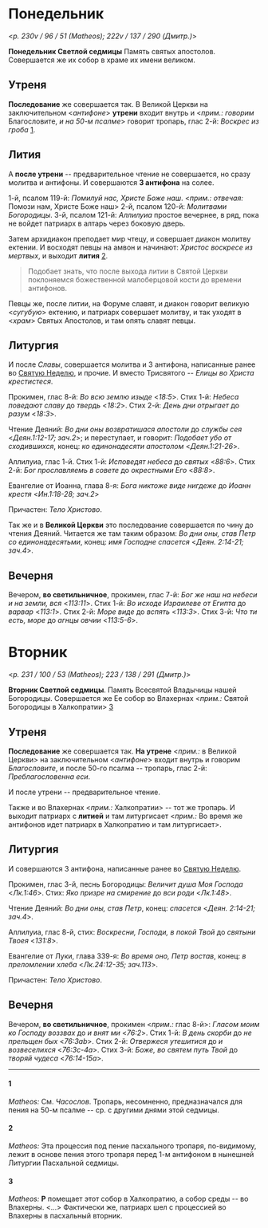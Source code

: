 
# Понедельник

<*p. 230v / 96 / 51 (Matheos); 222v / 137 / 290 (Дмитр.)*>

**Понедельник Светлой седмицы** Память святых апостолов. 
Совершается же их собор в храме их имени великом.

## Утреня

**Последование** же совершается так. В Великой Церкви на заключительном <*антифоне*> **утрени** 
входит внутрь и <*прим.: говорим* Благословите, *и на 50-м псалме*> говорит тропарь, глас 2-й: 
*Воскрес из гроба* [1](#1).

## Лития

А **после утрени** -- предварительное чтение не совершается, но сразу молитва и антифоны. 
И совершаются **3 антифона** на солее.

1-й, псалом 119-й: *Помилуй нас, Христе Боже наш*. <*прим.: отвечая:* Помози нам, Христе Боже наш>
2-й, псалом 120-й: *Молитвами Богородицы*.
3-й, псалом 121-й: *Аллилуиа* простое вечернее, в ряд, пока не войдет патриарх в алтарь через 
боковую дверь.

Затем архидиакон преподает мир чтецу, и совершает диакон молитву ектении. И восходят певцы 
на амвон и начинают: *Христос воскресе из мертвых*, и выходит **лития** [2](#2). 

> Подобает знать, что после выхода литии в Святой Церкви поклоняемся божественной малоберцовой 
> кости до времени антифонов.

Певцы же, после литии, на Форуме славят, и диакон говорит великую <*сугубую*> ектению, 
и патриарх совершает молитву, и так уходят в <*храм*> Святых Апостолов, и там опять славят 
певцы.

## Литургия

И после *Славы*, совершается молитва и 3 антифона, написанные ранее во [Святую Неделю](B_01_GE_easter_sunday.md),
и прочие. И вместо Трисвятого -- *Елицы во Христа крестистеся*. 

Прокимен, глас 8-й: *Во всю землю изыде* <*18:5*>. 
Стих 1-й: *Небеса поведают славу* до *твердь* <*18:2*>. 
Стих 2-й: *День дни отрыгает* до *разум* <*18:3*>.

Чтение Деяний: *Во дни оны возвратишася апостоли* до *службы сея* <*Деян.1:12-17; зач.2*>; 
и переступает, и говорит: *Подобает убо от сходившихся*, конец: *ко единонадесяти апостолом* <*Деян.1:21-26*>.

Аллилуиа, глас 1-й. Стих 1-й: *Исповедят небеса* до *святых* <*88:6*>. 
Стих 2-й: *Бог прославляемь в совете* до *окрестными Его* <*88:8*>.

Евангелие от Иоанна, глава 8-я: *Бога никтоже виде нигдеже* до *Иоанн крестя* <*Ин.1:18-28; зач.2*>

Причастен: *Тело Христово*.

Так же и в **Великой Церкви** это последование совершается по чину до чтения Деяний. 
Читается же там таким образом: *Во дни оны, став Петр со единонадесятьми*, 
конец: *имя Господне спасется* <*Деян. 2:14-21; зач.4*>.  

## Вечерня

Вечером, **во светильничное**, прокимен, глас 7-й: *Бог же наш на небеси и на земли, вся* <*113:11*>. 
Стих 1-й: *Во исходе Израилеве от Египта* до *варвар* <*113:1*>.
Стих 2-й: *Море виде* до *вспять* <*113:3*>.
Стих 3-й: *Что ти есть, море* до *агнцы овчии* <*113:5-6*>.

# Вторник

<*p. 231 / 100 / 53 (Matheos); 223 / 138 / 291 (Дмитр.)*>

**Вторник Светлой седмицы**. Память Всесвятой Владычицы нашей Богородицы. 
Совершается же Ее собор во Влахернах <*прим.:* Святой Богородицы в Халкопратии> [3](#3)

## Утреня

**Последование** же совершается так. **На утрене** <*прим.:* в Великой Церкви> 
на заключительном <*антифоне*> входит внутрь и говорим *Благословите*, и после 50-го псалма -- 
тропарь, глас 2-й: *Преблагословенна еси*.

И после утрени -- предварительное чтение. 

Также и во Влахернах <*прим.:* Халкопратии> -- тот же тропарь. 
И выходит патриарх с **литией** и там литургисает 
<*прим.:* Во время же антифонов идет патриарх в Халкопратию и там литургисает>. 

## Литургия

И совершаются 3 антифона, написанные ранее во [Святую Неделю](B_01_GE_easter_sunday.md).

Прокимен, глас 3-й, песнь Богородицы: *Величит душа Моя Господа* <*Лк.1:46*>.
Стих: *Яко призре на смирение* до *вси роди* <*Лк.1:48*>.

Чтение Деяний: *Во дни оны, став Петр*, конец: *спасется* <*Деян. 2:14-21; зач.4*>.

Аллилуиа, глас 8-й, стих: *Воскресни, Господи, в покой Твой* до *святыни Твоея* <*131:8*>.

Евангелие от Луки, глава 339-я: *Во время оно, Петр востав*, конец: *в преломлении хлеба* 
<*Лк.24:12-35; зач.113*>.

Причастен: *Тело Христово*.

## Вечерня

Вечером, **во светильничное**, прокимен <*прим.:* глас 8-й>: 
*Гласом моим ко Господу воззвах* до *и внят ми* <*76:2*>.
Стих 1-й: *В день скорби* до *не прельщен бых* <*76:3ab*>.
Стих 2-й: *Отвержеся утешитися* до *и возвеселихся* <*76:3c-4a*>.
Стих 3-й: *Боже, во святем путь Твой* до *творяй чудеса* <*76:14-15a*>.

---

#### 1

*Matheos:* См. *Часослов*. Тропарь, несомненно, предназначался для пения на 50-м псалме -- 
ср. с другими днями этой седмицы.

#### 2

*Matheos:* Эта процессия под пение пасхального тропаря, по-видимому, лежит в основе пения этого 
тропаря перед 1-м антифоном в нынешней Литургии Пасхальной седмицы.

#### 3

*Matheos:* **P** помещает этот собор в Халкопратию, а собор среды -- во Влахерны. <...> 
Фактически же, патриарх шел с процессией во Влахерны в пасхальный вторник.
